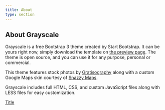 ```yaml
---
title: About
type: section
---
```



## About Grayscale ##

Grayscale is a free Bootstrap 3 theme created by Start Bootstrap. It can be yours right now, simply download the template on <a href="http://startbootstrap.com/template-overviews/grayscale/">the preview page</a>. The theme is open source, and you can use it for any purpose, personal or commercial.


This theme features stock photos by <a href="http://gratisography.com/">Gratisography</a> along with a custom Google Maps skin courtesy of <a href="http://snazzymaps.com/">Snazzy Maps</a>.


Grayscale includes full HTML, CSS, and custom JavaScript files along with LESS files for easy customization.


[Title](http://www.google.de)


